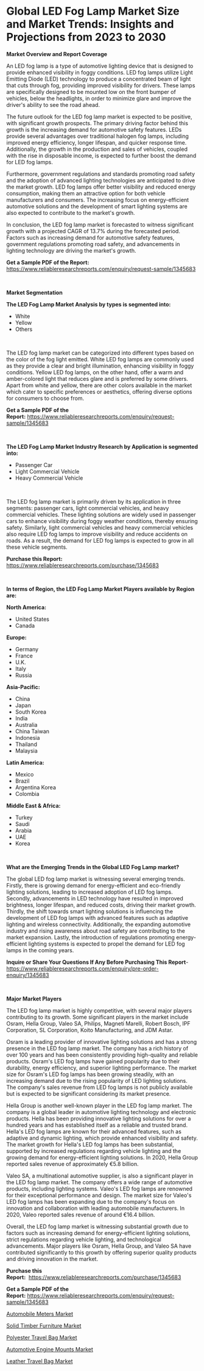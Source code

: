 <p><h1>Global LED Fog Lamp Market Size and Market Trends: Insights and Projections from 2023 to 2030</h1></p><p><strong>Market Overview and Report Coverage</strong></p>
<p><p>An LED fog lamp is a type of automotive lighting device that is designed to provide enhanced visibility in foggy conditions. LED fog lamps utilize Light Emitting Diode (LED) technology to produce a concentrated beam of light that cuts through fog, providing improved visibility for drivers. These lamps are specifically designed to be mounted low on the front bumper of vehicles, below the headlights, in order to minimize glare and improve the driver's ability to see the road ahead.</p><p>The future outlook for the LED fog lamp market is expected to be positive, with significant growth prospects. The primary driving factor behind this growth is the increasing demand for automotive safety features. LEDs provide several advantages over traditional halogen fog lamps, including improved energy efficiency, longer lifespan, and quicker response time. Additionally, the growth in the production and sales of vehicles, coupled with the rise in disposable income, is expected to further boost the demand for LED fog lamps.</p><p>Furthermore, government regulations and standards promoting road safety and the adoption of advanced lighting technologies are anticipated to drive the market growth. LED fog lamps offer better visibility and reduced energy consumption, making them an attractive option for both vehicle manufacturers and consumers. The increasing focus on energy-efficient automotive solutions and the development of smart lighting systems are also expected to contribute to the market's growth.</p><p>In conclusion, the LED fog lamp market is forecasted to witness significant growth with a projected CAGR of 13.7% during the forecasted period. Factors such as increasing demand for automotive safety features, government regulations promoting road safety, and advancements in lighting technology are driving the market's growth.</p></p>
<p><strong>Get a Sample PDF of the Report:</strong> <a href="https://www.reliableresearchreports.com/enquiry/request-sample/1345683">https://www.reliableresearchreports.com/enquiry/request-sample/1345683</a></p>
<p>&nbsp;</p>
<p><strong>Market Segmentation</strong></p>
<p><strong>The LED Fog Lamp Market Analysis by types is segmented into:</strong></p>
<p><ul><li>White</li><li>Yellow</li><li>Others</li></ul></p>
<p>&nbsp;</p>
<p><p>The LED fog lamp market can be categorized into different types based on the color of the fog light emitted. White LED fog lamps are commonly used as they provide a clear and bright illumination, enhancing visibility in foggy conditions. Yellow LED fog lamps, on the other hand, offer a warm and amber-colored light that reduces glare and is preferred by some drivers. Apart from white and yellow, there are other colors available in the market which cater to specific preferences or aesthetics, offering diverse options for consumers to choose from.</p></p>
<p><strong>Get a Sample PDF of the Report:</strong>&nbsp;<a href="https://www.reliableresearchreports.com/enquiry/request-sample/1345683">https://www.reliableresearchreports.com/enquiry/request-sample/1345683</a></p>
<p>&nbsp;</p>
<p><strong>The LED Fog Lamp Market Industry Research by Application is segmented into:</strong></p>
<p><ul><li>Passenger Car</li><li>Light Commercial Vehicle</li><li>Heavy Commercial Vehicle</li></ul></p>
<p>&nbsp;</p>
<p><p>The LED fog lamp market is primarily driven by its application in three segments: passenger cars, light commercial vehicles, and heavy commercial vehicles. These lighting solutions are widely used in passenger cars to enhance visibility during foggy weather conditions, thereby ensuring safety. Similarly, light commercial vehicles and heavy commercial vehicles also require LED fog lamps to improve visibility and reduce accidents on roads. As a result, the demand for LED fog lamps is expected to grow in all these vehicle segments.</p></p>
<p><strong>Purchase this Report:</strong>&nbsp; <a href="https://www.reliableresearchreports.com/purchase/1345683">https://www.reliableresearchreports.com/purchase/1345683</a></p>
<p>&nbsp;</p>
<p><strong>In terms of Region, the LED Fog Lamp Market Players available by Region are:</strong></p>
<p>
    <p> <strong> North America: </strong>
        <ul>
            <li>United States</li>
            <li>Canada</li>
        </ul>
        </p> 
    <p> <strong> Europe: </strong>
        <ul>
            <li>Germany</li>
            <li>France</li>
            <li>U.K.</li>
            <li>Italy</li>
            <li>Russia</li>
        </ul>
        </p> 
    <p> <strong> Asia-Pacific: </strong>
        <ul>
            <li>China</li>
            <li>Japan</li>
            <li>South Korea</li>
            <li>India</li>
            <li>Australia</li>
            <li>China Taiwan</li>
            <li>Indonesia</li>
            <li>Thailand</li>
            <li>Malaysia</li>
        </ul>
        </p> 
    <p> <strong> Latin America: </strong>
        <ul>
            <li>Mexico</li>
            <li>Brazil</li>
            <li>Argentina Korea</li>
            <li>Colombia</li>
        </ul>
        </p> 
    <p> <strong> Middle East & Africa: </strong>
        <ul>
            <li>Turkey</li>
            <li>Saudi</li>
            <li>Arabia</li>
            <li>UAE</li>
            <li>Korea</li>
        </ul>
    </p>
    </p>
<p>&nbsp;</p>
<p><strong>What are the Emerging Trends in the Global LED Fog Lamp market?</strong></p>
<p><p>The global LED fog lamp market is witnessing several emerging trends. Firstly, there is growing demand for energy-efficient and eco-friendly lighting solutions, leading to increased adoption of LED fog lamps. Secondly, advancements in LED technology have resulted in improved brightness, longer lifespan, and reduced costs, driving their market growth. Thirdly, the shift towards smart lighting solutions is influencing the development of LED fog lamps with advanced features such as adaptive lighting and wireless connectivity. Additionally, the expanding automotive industry and rising awareness about road safety are contributing to the market expansion. Lastly, the introduction of regulations promoting energy-efficient lighting systems is expected to propel the demand for LED fog lamps in the coming years.</p></p>
<p><strong>Inquire or Share Your Questions If Any Before Purchasing This Report</strong>- <a href="https://www.reliableresearchreports.com/enquiry/pre-order-enquiry/1345683">https://www.reliableresearchreports.com/enquiry/pre-order-enquiry/1345683</a></p>
<p>&nbsp;</p>
<p><strong>Major Market Players</strong></p>
<p><p>The LED fog lamp market is highly competitive, with several major players contributing to its growth. Some significant players in the market include Osram, Hella Group, Valeo SA, Philips, Magneti Marelli, Robert Bosch, IPF Corporation, SL Corporation, Koito Manufacturing, and JDM Astar.</p><p>Osram is a leading provider of innovative lighting solutions and has a strong presence in the LED fog lamp market. The company has a rich history of over 100 years and has been consistently providing high-quality and reliable products. Osram's LED fog lamps have gained popularity due to their durability, energy efficiency, and superior lighting performance. The market size for Osram's LED fog lamps has been growing steadily, with an increasing demand due to the rising popularity of LED lighting solutions. The company's sales revenue from LED fog lamps is not publicly available but is expected to be significant considering its market presence.</p><p>Hella Group is another well-known player in the LED fog lamp market. The company is a global leader in automotive lighting technology and electronic products. Hella has been providing innovative lighting solutions for over a hundred years and has established itself as a reliable and trusted brand. Hella's LED fog lamps are known for their advanced features, such as adaptive and dynamic lighting, which provide enhanced visibility and safety. The market growth for Hella's LED fog lamps has been substantial, supported by increased regulations regarding vehicle lighting and the growing demand for energy-efficient lighting solutions. In 2020, Hella Group reported sales revenue of approximately €5.8 billion.</p><p>Valeo SA, a multinational automotive supplier, is also a significant player in the LED fog lamp market. The company offers a wide range of automotive products, including lighting systems. Valeo's LED fog lamps are renowned for their exceptional performance and design. The market size for Valeo's LED fog lamps has been expanding due to the company's focus on innovation and collaboration with leading automobile manufacturers. In 2020, Valeo reported sales revenue of around €16.4 billion.</p><p>Overall, the LED fog lamp market is witnessing substantial growth due to factors such as increasing demand for energy-efficient lighting solutions, strict regulations regarding vehicle lighting, and technological advancements. Major players like Osram, Hella Group, and Valeo SA have contributed significantly to this growth by offering superior quality products and driving innovation in the market.</p></p>
<p><strong>Purchase this Report:</strong>&nbsp;&nbsp;<a href="https://www.reliableresearchreports.com/purchase/1345683">https://www.reliableresearchreports.com/purchase/1345683</a></p>
<p></p>
<p><strong>Get a Sample PDF of the Report:</strong>&nbsp;<a href="https://www.reliableresearchreports.com/enquiry/request-sample/1345683">https://www.reliableresearchreports.com/enquiry/request-sample/1345683</a></p>
<p><p><a href="https://github.com/Chiragrp23/Market-Research-Report-List-1/blob/main/automobile-meters-market.md">Automobile Meters Market</a></p><p><a href="https://medium.com/@twiladurgan/solid-timber-furniture-market-size-reveals-the-best-marketing-channels-in-global-industry-115c244b6791">Solid Timber Furniture Market</a></p><p><a href="https://medium.com/@linabernier/decoding-polyester-travel-bag-market-metrics-market-share-trends-and-growth-patterns-ba06d343db10">Polyester Travel Bag Market</a></p><p><a href="https://github.com/Chiragrp24/Market-Research-Report-List-1/blob/main/automotive-engine-mounts-market.md">Automotive Engine Mounts Market</a></p><p><a href="https://medium.com/@magaliortiz1955/leather-travel-bag-market-competitive-analysis-market-trends-and-forecast-to-2030-cf52181d17a9">Leather Travel Bag Market</a></p></p>
